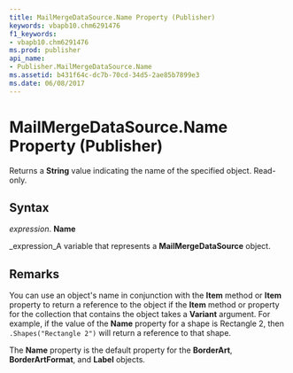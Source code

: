 ```yaml
---
title: MailMergeDataSource.Name Property (Publisher)
keywords: vbapb10.chm6291476
f1_keywords:
- vbapb10.chm6291476
ms.prod: publisher
api_name:
- Publisher.MailMergeDataSource.Name
ms.assetid: b431f64c-dc7b-70cd-34d5-2ae85b7899e3
ms.date: 06/08/2017
---
```



# MailMergeDataSource.Name Property (Publisher)

Returns a **String** value indicating the name of the specified object. Read-only.


## Syntax

 _expression_. **Name**

 _expression_A variable that represents a **MailMergeDataSource** object.


## Remarks

You can use an object's name in conjunction with the **Item** method or **Item** property to return a reference to the object if the **Item** method or property for the collection that contains the object takes a **Variant** argument. For example, if the value of the **Name** property for a shape is Rectangle 2, then `.Shapes("Rectangle 2")` will return a reference to that shape.

The **Name** property is the default property for the **BorderArt**, **BorderArtFormat**, and **Label** objects.


